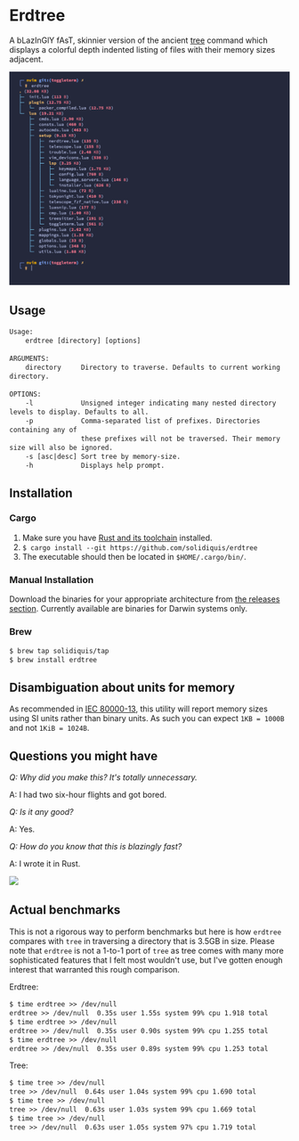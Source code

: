 # Erdtree
A bLazInGlY fAsT, skinnier version of the ancient [tree](https://en.wikipedia.org/wiki/Tree_(command)) command which displays a colorful depth indented listing of files
with their memory sizes adjacent.

<img src="https://github.com/solidiquis/solidiquis/blob/master/assets/Screen%20Shot%202022-05-04%20at%2011.31.21%20PM.png?raw=true">

## Usage
```
Usage:
    erdtree [directory] [options]

ARGUMENTS:
    directory     Directory to traverse. Defaults to current working directory.

OPTIONS:
    -l            Unsigned integer indicating many nested directory levels to display. Defaults to all.
    -p            Comma-separated list of prefixes. Directories containing any of
                  these prefixes will not be traversed. Their memory size will also be ignored.
    -s [asc|desc] Sort tree by memory-size. 
    -h            Displays help prompt.
```

## Installation

### Cargo

1. Make sure you have [Rust and its toolchain](https://www.rust-lang.org/tools/install) installed.
2. `$ cargo install --git https://github.com/solidiquis/erdtree`
3. The executable should then be located in `$HOME/.cargo/bin/`.

### Manual Installation

Download the binaries for your appropriate architecture from [the releases section](https://github.com/solidiquis/erdtree/releases). Currently available are binaries for Darwin systems only.

### Brew

```
$ brew tap solidiquis/tap
$ brew install erdtree
```

## Disambiguation about units for memory

As recommended in [IEC 80000-13](https://en.wikipedia.org/wiki/ISO/IEC_80000#cite_note-80000-13:2008-14), this utility will report memory sizes
using SI units rather than binary units. As such you can expect `1KB = 1000B` and not `1KiB = 1024B`.

## Questions you might have

_Q: Why did you make this? It's totally unnecessary._

A: I had two six-hour flights and got bored.

_Q: Is it any good?_

A: Yes.

_Q: How do you know that this is blazingly fast?_

A: I wrote it in Rust.

<img src="https://i.redd.it/t7ns9qtb5gh81.jpg">

## Actual benchmarks

This is not a rigorous way to perform benchmarks but here is how `erdtree` compares with `tree` in traversing a directory that is 3.5GB in size. Please note that `erdtree` is not a 1-to-1 port of `tree` as tree comes with many more sophisticated features that I felt most wouldn't use, but I've gotten enough interest that warranted this rough comparison.

Erdtree:
```
$ time erdtree >> /dev/null
erdtree >> /dev/null  0.35s user 1.55s system 99% cpu 1.918 total
$ time erdtree >> /dev/null
erdtree >> /dev/null  0.35s user 0.90s system 99% cpu 1.255 total
$ time erdtree >> /dev/null
erdtree >> /dev/null  0.35s user 0.89s system 99% cpu 1.253 total
```

Tree:
```
$ time tree >> /dev/null
tree >> /dev/null  0.64s user 1.04s system 99% cpu 1.690 total
$ time tree >> /dev/null
tree >> /dev/null  0.63s user 1.03s system 99% cpu 1.669 total
$ time tree >> /dev/null
tree >> /dev/null  0.63s user 1.05s system 97% cpu 1.719 total
```
